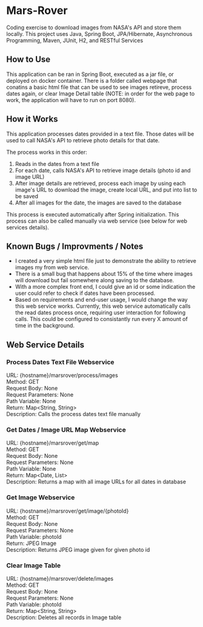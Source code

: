 # Mars-Rover
Coding exercise to download images from NASA's API and store them locally. This project uses Java, Spring Boot, JPA/Hibernate, Asynchronous Programming, Maven, JUnit, H2, and RESTful Services

## How to Use
This application can be ran in Spring Boot, executed as a jar file, or deployed on docker container. There is a folder called webpage that conatins a basic html file that can be used to see images retireve, process dates again, or clear Image Detail table (NOTE: in order for the web page to work, the application will have to run on port 8080).

## How it Works
This application processes dates provided in a text file. Those dates will be used to call NASA's API to retrieve photo details for that date.

The process works in this order: 

1) Reads in the dates from a text file
2) For each date, calls NASA's API to retrieve image details (photo id and image URL)
3) After image details are retrieved, process each image by using each image's URL to download the image, create local URL, and put into list to be saved
4) After all images for the date, the images are saved to the database

This process is executed automatically after Spring initialization. This process can also be called manually via web service (see below for web services details).

## Known Bugs / Improvments / Notes
* I created a very simple html file just to demonstrate the ability to retrieve images my from web service.
* There is a small bug that happens about 15% of the time where images will download but fail somewhere along saving to the database.
* With a more complex front end, I could give an id or some indication the user could refer to check if dates have been processed.
* Based on requirements and end-user usage, I would change the way this web service works. Currently, this web service automatically calls the read dates process once, requiring user interaction for following calls. This could be configured to consistantly run every X amount of time in the background.

## Web Service Details
### Process Dates Text File Webservice
URL: {hostname}/marsrover/process/images  
Method: GET  
Request Body: None  
Request Parameters: None  
Path Variable: None  
Return: Map<String, String>  
Description: Calls the process dates text file manually  

### Get Dates / Image URL Map Webservice
URL: {hostname}/marsrover/get/map   
Method: GET  
Request Body: None  
Request Parameters: None  
Path Variable: None  
Return: Map<Date, List<String>>  
Description: Returns a map with all image URLs for all dates in database  
  
### Get Image Webservice
URL: {hostname}/marsrover/get/image/{photoId}  
Method: GET  
Request Body: None  
Request Parameters: None  
Path Variable: photoId  
Return: JPEG Image  
Description: Returns JPEG image given for given photo id  

### Clear Image Table
URL: {hostname}/marsrover/delete/images  
Method: GET  
Request Body: None  
Request Parameters: None  
Path Variable: photoId  
Return: Map<String, String>  
Description: Deletes all records in Image table  
